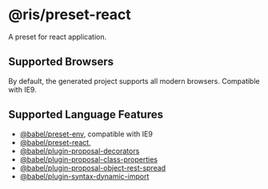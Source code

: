 # @ris/preset-react

A preset for react application.

## Supported Browsers
By default, the generated project supports all modern browsers. Compatible with IE9.

## Supported Language Features
* [@babel/preset-env](https://babeljs.io/docs/en/next/babel-preset-env.html), compatible with IE9
* [@babel/preset-react](https://babeljs.io/docs/en/next/babel-preset-react),
* [@babel/plugin-proposal-decorators](https://babeljs.io/docs/en/babel-plugin-proposal-decorators)
* [@babel/plugin-proposal-class-properties](https://babeljs.io/docs/en/babel-plugin-proposal-class-properties)
* [@babel/plugin-proposal-object-rest-spread](https://babeljs.io/docs/en/babel-plugin-proposal-object-rest-spread)
* [@babel/plugin-syntax-dynamic-import](https://babeljs.io/docs/en/babel-plugin-syntax-dynamic-import)


